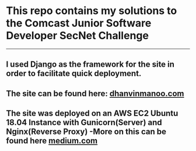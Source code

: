 # This repo contains my solutions to the Comcast Junior Software Developer SecNet Challenge
__________________________________________________________________________________________

## I used Django as the framework for the site in order to facilitate quick deployment.

## The site can be found here: [dhanvinmanoo.com](http://dhanvinmanoo.com)

## The site was deployed on an AWS EC2 Ubuntu 18.04 Instance with Gunicorn(Server) and Nginx(Reverse Proxy) -More on this can be found here [medium.com](https://medium.com/@abhishekmeena_68076/how-to-deploy-the-flask-django-app-on-aws-ec2-with-gunicorn-ngnix-with-free-ssl-certificate-566b2ada3b6a)

